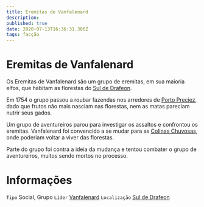 ```yaml
---
title: Eremitas de Vanfalenard
description: 
published: true
date: 2020-07-13T16:36:31.306Z
tags: facção
---
```


# Eremitas de Vanfalenard
Os Eremitas de Vanfalenard são um grupo de eremitas, em sua maioria elfos, que habitam as florestas do [Sul de Drafeon](/lugares/plano-material/drafeon/sul-de-drafeon).

Em 1754 o grupo passou a roubar fazendas nos arredores de [Porto Preciez](/lugares/plano-material/drafeon/sul-de-drafeon/porto-preciez), dado que frutos não mais nasciam nas florestas, nem as matas pareciam nutrir seus gados.

Um grupo de aventureiros parou para investigar os assaltos e confrontou os eremitas. Vanfalenard foi convencido a se mudar para as [Colinas Chuvosas](/lugares/plano-material/drafeon/sul-de-drafeon/colinas-chuvosas), onde poderiam voltar a viver das florestas.

Parte do grupo foi contra a ideia da mudança e tentou combater o grupo de aventureiros, muitos sendo mortos no processo.

# Informações
`Tipo` Social, Grupo
`Líder` [Vanfalenard](/individuos/vanfalenard)
`Localização` [Sul de Drafeon](/lugares/plano-material/drafeon/sul-de-drafeon)